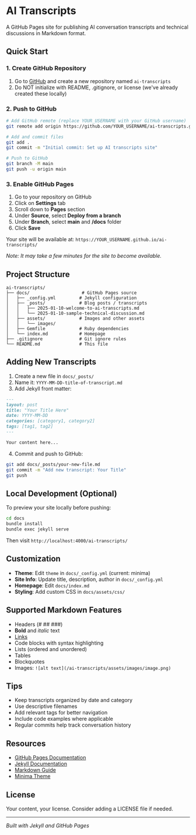# AI Transcripts

A GitHub Pages site for publishing AI conversation transcripts and technical discussions in Markdown format.

## Quick Start

### 1. Create GitHub Repository

1. Go to [GitHub](https://github.com) and create a new repository named `ai-transcripts`
2. Do NOT initialize with README, .gitignore, or license (we've already created these locally)

### 2. Push to GitHub

```bash
# Add GitHub remote (replace YOUR_USERNAME with your GitHub username)
git remote add origin https://github.com/YOUR_USERNAME/ai-transcripts.git

# Add and commit files
git add .
git commit -m "Initial commit: Set up AI transcripts site"

# Push to GitHub
git branch -M main
git push -u origin main
```

### 3. Enable GitHub Pages

1. Go to your repository on GitHub
2. Click on **Settings** tab
3. Scroll down to **Pages** section
4. Under **Source**, select **Deploy from a branch**
5. Under **Branch**, select **main** and **/docs** folder
6. Click **Save**

Your site will be available at: `https://YOUR_USERNAME.github.io/ai-transcripts/`

*Note: It may take a few minutes for the site to become available.*

## Project Structure

```
ai-transcripts/
├── docs/                    # GitHub Pages source
│   ├── _config.yml         # Jekyll configuration
│   ├── _posts/             # Blog posts / transcripts
│   │   ├── 2025-01-10-welcome-to-ai-transcripts.md
│   │   └── 2025-01-10-sample-technical-discussion.md
│   ├── assets/             # Images and other assets
│   │   └── images/
│   ├── Gemfile             # Ruby dependencies
│   └── index.md            # Homepage
├── .gitignore              # Git ignore rules
└── README.md               # This file
```

## Adding New Transcripts

1. Create a new file in `docs/_posts/`
2. Name it: `YYYY-MM-DD-title-of-transcript.md`
3. Add Jekyll front matter:

```markdown
---
layout: post
title: "Your Title Here"
date: YYYY-MM-DD
categories: [category1, category2]
tags: [tag1, tag2]
---

Your content here...
```

4. Commit and push to GitHub:

```bash
git add docs/_posts/your-new-file.md
git commit -m "Add new transcript: Your Title"
git push
```

## Local Development (Optional)

To preview your site locally before pushing:

```bash
cd docs
bundle install
bundle exec jekyll serve
```

Then visit `http://localhost:4000/ai-transcripts/`

## Customization

- **Theme**: Edit `theme` in `docs/_config.yml` (current: minima)
- **Site Info**: Update title, description, author in `docs/_config.yml`
- **Homepage**: Edit `docs/index.md`
- **Styling**: Add custom CSS in `docs/assets/css/`

## Supported Markdown Features

- Headers (# ## ###)
- **Bold** and *italic* text
- [Links](https://example.com)
- Code blocks with syntax highlighting
- Lists (ordered and unordered)
- Tables
- Blockquotes
- Images: `![alt text](/ai-transcripts/assets/images/image.png)`

## Tips

- Keep transcripts organized by date and category
- Use descriptive filenames
- Add relevant tags for better navigation
- Include code examples where applicable
- Regular commits help track conversation history

## Resources

- [GitHub Pages Documentation](https://docs.github.com/en/pages)
- [Jekyll Documentation](https://jekyllrb.com/docs/)
- [Markdown Guide](https://www.markdownguide.org/)
- [Minima Theme](https://github.com/jekyll/minima)

## License

Your content, your license. Consider adding a LICENSE file if needed.

---

*Built with Jekyll and GitHub Pages*